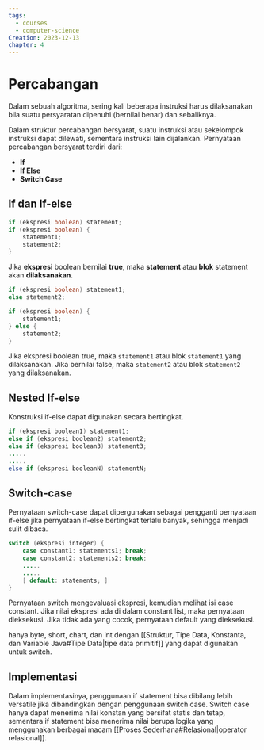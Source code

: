```yaml
---
tags:
  - courses
  - computer-science
Creation: 2023-12-13
chapter: 4
---
```

# Percabangan
Dalam sebuah algoritma, sering kali beberapa instruksi harus dilaksanakan bila suatu persyaratan dipenuhi (bernilai benar) dan sebaliknya.

Dalam struktur percabangan bersyarat, suatu instruksi atau sekelompok instruksi dapat dilewati, sementara instruksi lain dijalankan. Pernyataan percabangan bersyarat terdiri dari:
- **If**
- **If Else**
- **Switch Case**
## If dan If-else
```java
if (ekspresi boolean) statement;
if (ekspresi boolean) {
	statement1;
	statement2;
}
```
Jika **ekspresi** boolean bernilai **true**, maka **statement** atau **blok** statement akan **dilaksanakan**.
```java
if (ekspresi boolean) statement1;
else statement2;

if (ekspresi boolean) {
	statement1;
} else {
	statement2;
}
```
Jika ekspresi boolean true, maka `statement1` atau blok `statement1` yang dilaksanakan. Jika bernilai false, maka `statement2` atau blok `statement2` yang dilaksanakan.
## Nested If-else
Konstruksi if-else dapat digunakan secara bertingkat.
```java
if (ekspresi boolean1) statement1; 
else if (ekspresi boolean2) statement2; 
else if (ekspresi boolean3) statement3;
.....
..... 
else if (ekspresi booleanN) statementN;
```
## Switch-case
Pernyataan switch-case dapat dipergunakan sebagai pengganti pernyataan if-else jika pernyataan if-else bertingkat terlalu banyak, sehingga menjadi sulit dibaca.
```java
switch (ekspresi integer) {
	case constant1: statements1; break; 
	case constant2: statements2; break;
	.....
	.....
	[ default: statements; ]
}
```
Pernyataan switch mengevaluasi ekspresi, kemudian melihat isi case constant. Jika nilai ekspresi ada di dalam constant list, maka pernyataan dieksekusi. Jika tidak ada yang cocok, pernyataan default yang dieksekusi.

hanya byte, short, chart, dan int dengan [[Struktur, Tipe Data, Konstanta, dan Variable Java#Tipe Data|tipe data primitif]] yang dapat digunakan untuk switch.
## Implementasi
Dalam implementasinya, penggunaan if statement bisa dibilang lebih versatile jika dibandingkan dengan penggunaan switch case. Switch case hanya dapat menerima nilai konstan yang bersifat statis dan tetap, sementara if statement bisa menerima nilai berupa logika yang menggunakan berbagai macam [[Proses Sederhana#Relasional|operator relasional]].